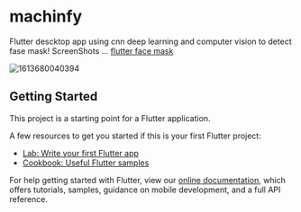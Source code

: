 # machinfy

Flutter descktop app using cnn deep learning and computer vision to detect fase mask!
ScreenShots ...
[flutter face mask](https://user-images.githubusercontent.com/41911027/116482332-45cb4c00-a885-11eb-88d4-7544b76189b7.PNG)

![1613680040394](https://user-images.githubusercontent.com/41911027/116482367-54196800-a885-11eb-9305-fc6d45119fc2.jpg)



## Getting Started

This project is a starting point for a Flutter application.

A few resources to get you started if this is your first Flutter project:

- [Lab: Write your first Flutter app](https://flutter.dev/docs/get-started/codelab)
- [Cookbook: Useful Flutter samples](https://flutter.dev/docs/cookbook)

For help getting started with Flutter, view our
[online documentation](https://flutter.dev/docs), which offers tutorials,
samples, guidance on mobile development, and a full API reference.
